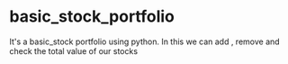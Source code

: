 # basic_stock_portfolio
It's a basic_stock portfolio using python.
In this we can add , remove and check the total value of our stocks
